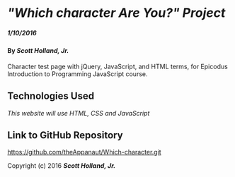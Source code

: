 # _"Which character Are You?" Project_

##### _1/10/2016_

#### By _**Scott Holland, Jr.**_

Character test page with jQuery, JavaScript, and HTML terms, for Epicodus Introduction to Programming JavaScript course.

## Technologies Used

_This website will use HTML, CSS and JavaScript_

## Link to GitHub Repository

https://github.com/theAppanaut/Which-character.git

Copyright (c) 2016 **_Scott Holland, Jr._**
